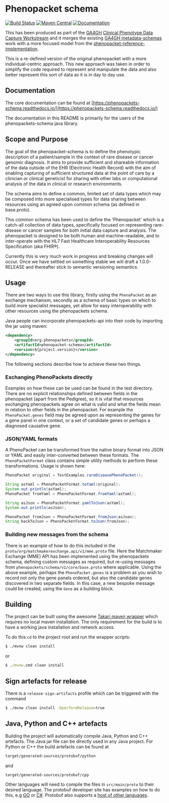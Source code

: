 # Phenopacket schema
[![Build Status](https://travis-ci.org/phenopackets/phenopacket-schema.svg?branch=master)](https://travis-ci.org/phenopackets/phenopacket-schema.svg?branch=master)
[![Maven Central](https://maven-badges.herokuapp.com/maven-central/org.phenopackets/phenopacket-schema/badge.svg)](https://maven-badges.herokuapp.com/maven-central/org.phenopackets/phenopacket-schema)
[![Documentation](https://readthedocs.org/projects/phenopackets-schema/badge/?version=latest)](https://phenopackets-schema.readthedocs.io/en/latest/)

This has been produced as part of the [GA4GH](https://ga4gh.org) [Clinical Phenotype Data Capture Workstream](https://ga4gh-cp.github.io/) and it merges the existing [GA4GH metadata-schemas](https://github.com/ga4gh-metadata/metadata-schemas) work with a more focused model from the [phenopacket-reference-implementation](https://github.com/phenopackets/phenopacket-reference-implementation). 

This is a re-defined version of the original phenopacket with a more individual-centric approach. This new approach was taken in order to simplify the code required to represent and manipulate the data and also better represent this sort of data as it is in day to day use.

## Documentation

The core documentation can be found at [https://phenopackets-schema.readthedocs.io/](https://phenopackets-schema.readthedocs.io/)

The documentation in this README is primarily for the users of the phenopackets-schema java library.

## Scope and Purpose
The goal of the phenopacket-schema is to define the phenotypic description of a patient/sample in the context of rare disease or cancer genomic diagnosis. It aims to provide sufficient and shareable information of the data outside of the EHR (Electronic Health Record) with the aim of enabling capturing of sufficient structured data at the point of care by a clinician or clinical geneticist for sharing with other labs or computational analysis of the data in clinical or research environments. 

The schema aims to define a common, limited set of data types which may be composed into more specialised types for data sharing between resources using an agreed upon common schema (as defined in base.proto).

This common schema has been used to define the 'Phenopacket' which is a catch-all collection of data types, specifically focused on representing rare-disease or cancer samples for both initial data capture and analysis. The phenopacket is designed to be both human and machine-readable, and to inter-operate with the HL7 Fast Healthcare Interoperability Resources Specification (aka FHIR®).  

Currently this is very much work in progress and breaking changes will occur. Once we have settled on something stable we will draft a 1.0.0-RELEASE and thereafter stick to semantic versioning semantics.

## Usage
There are two ways to use this library, firstly using the ```PhenoPacket``` as an exchange mechanism, secondly as a schema of basic types on which to build more specialist messages, yet allow for easy interoperability with other resources using the phenopackets schema.

Java people can incorporate phenopackets-api into their code by importing the jar using maven:

```xml
<dependency>
    <groupId>org.phenopackets</groupId>
    <artifactId>phenopacket-schema</artifactId>
    <version>${project.version}</version>
</dependency>
```

The following sections describe how to achieve these two things.

### Exchanging PhenoPackets directly
Examples on how these can be used can be found in the test directory. There are no explicit relationships defined between fields in the phenopacket (apart from the Pedigree), so it is vital that resources exchanging phenopackets agree on what is valid and what the fields mean in relation to other fields in the phenopacket. For example the ```PhenoPacket.genes``` field may be agreed upon as representing the genes for a gene panel in one context, or a set of candidate genes or perhaps a diagnosed causative gene.

### JSON/YAML formats 
A PhenoPacket can be transformed from the native binary format into JSON or YAML and easily inter-converted between these formats. The ```PhenoPacketFormat``` class contains simple utility methods to perform these transformations. Usage is shown here:

```java
PhenoPacket original = TestExamples.rareDiseasePhenoPacket();

String asYaml = PhenoPacketFormat.toYaml(original);
System.out.println(asYaml);
PhenoPacket fromYaml = PhenoPacketFormat.fromYaml(asYaml);

String asJson = PhenoPacketFormat.yamlToJson(asYaml);
System.out.println(asJson);

PhenoPacket fromJson = PhenoPacketFormat.fromJson(asJson);
String backToJson = PhenoPacketFormat.toJson(fromJson);
```

### Building new messages from the schema
There is an example of how to do this included in the ```proto/org/matchmakerexchange.api/v1/mme.proto``` file. Here the Matchmaker Exchange (MME) API has been implemented using the phenopackets schema, defining custom messages as required, but re-using messages from ```phenopackets/schema/v1/core/base.proto``` where applicable. Using the above example, perhaps the ```PhenoPacket.genes``` is a problem as you wish to record not only the gene panels ordered, but also the candidate genes discovered in two separate fields. In this case, a new bespoke message could be created, using the ```Gene``` as a building block.  

## Building
The project can be built using the awesome [Takari maven wrapper](https://github.com/takari/maven-wrapper) which requires no local maven installation. The only requirement for the build is to have a working java installation and network access. 

To do this ```cd``` to the project root and run the wrapper scripts:
                                                    
```bash
$ ./mvnw clean install
```
or

```cmd
$ ./mvnw.cmd clean install
```

## Sign artefacts for release
There is a ```release-sign-artifacts``` profile which can be triggered with the command

```bash
$ ./mvnw clean install -DperformRelease=true
```

## Java, Python and C++ artefacts
Building the project will automatically compile Java, Python and C++ artefacts. The Java jar file can be directly used in any Java project. For Python or C++ the build artefacts can be found at

```bash
target/generated-sources/protobuf/python
```
and
```bash
target/generated-sources/protobuf/cpp
```

Other languages will need to compile the files in ```src/main/proto``` to their desired language. The protobuf developer site has examples on how to do this, e.g [GO](https://developers.google.com/protocol-buffers/docs/gotutorial#compiling-your-protocol-buffers) or [C#](https://developers.google.com/protocol-buffers/docs/csharptutorial#compiling-your-protocol-buffers). Protobuf also supports a [host of other languages](https://github.com/google/protobuf/tree/v3.5.1#protobuf-runtime-installation).
